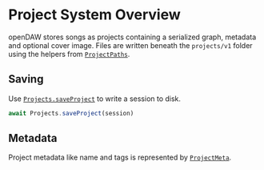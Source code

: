 # Project System Overview

openDAW stores songs as projects containing a serialized graph, metadata and optional cover image. Files are written beneath the `projects/v1` folder using the helpers from [`ProjectPaths`](../../../app/studio/src/project/Projects.ts).

## Saving

Use [`Projects.saveProject`](../../../app/studio/src/project/Projects.ts) to write a session to disk.

```ts
await Projects.saveProject(session)
```

## Metadata

Project metadata like name and tags is represented by [`ProjectMeta`](../../../app/studio/src/project/ProjectMeta.ts).
